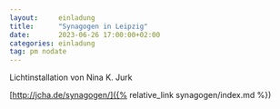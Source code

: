 ```yaml
---
layout:     einladung
title:      "Synagogen in Leipzig"
date:       2023-06-26 17:00:00+02:00
categories: einladung
tag: pm nodate
---
```


Lichtinstallation von Nina K. Jurk

[http://jcha.de/synagogen/]({% relative_link synagogen/index.md %})

